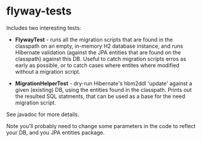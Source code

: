 flyway-tests
============
Includes two interesting tests:

- **FlywayTest** - runs all the migration scripts that are found in the classpath on an empty, in-memory H2 database instance, and runs Hibernate validation (against the JPA entities that are found on the classpath) against this DB.
Useful to catch migration scripts erros as early as possible, or to catch cases where entites where modified without a migration script.

- **MigrationHelperTest** - dry-run Hibernate's hbm2ddl 'update' against a given (existing) DB, using the entities found in the classpath. Prints out the resulted SQL statments, that can be used as a base for the need migration script.

See javadoc for more details.

Note you'll probably need to change some parameters in the code to reflect your DB, and you JPA entities package.
